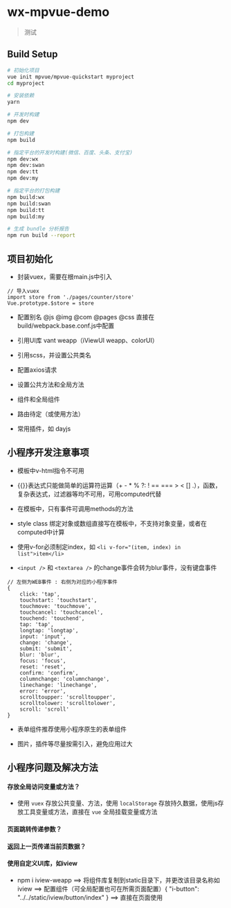 # wx-mpvue-demo

> 测试

## Build Setup

``` bash
# 初始化项目
vue init mpvue/mpvue-quickstart myproject
cd myproject

# 安装依赖
yarn

# 开发时构建
npm dev

# 打包构建
npm build

# 指定平台的开发时构建(微信、百度、头条、支付宝)
npm dev:wx
npm dev:swan
npm dev:tt
npm dev:my

# 指定平台的打包构建
npm build:wx
npm build:swan
npm build:tt
npm build:my

# 生成 bundle 分析报告
npm run build --report
```

## 项目初始化

- 封装vuex，需要在根main.js中引入 
```
// 导入vuex
import store from './pages/counter/store'
Vue.prototype.$store = store

```

- 配置别名 @js @img @com @pages @css 直接在build/webpack.base.conf.js中配置

- 引用UI库 vant weapp（iViewUI weapp、colorUI） 

- 引用scss，并设置公共类名

- 配置axios请求

- 设置公共方法和全局方法

- 组件和全局组件

- 路由待定（或使用方法）

- 常用插件，如 dayjs

## 小程序开发注意事项

- 模板中v-html指令不可用

- {{}}表达式只能做简单的运算符运算（+ - * % ?: ! == === > < [] .），函数，复杂表达式，过滤器等均不可用，可用computed代替

- 在模板中，只有事件可调用methods的方法

- style class 绑定对象或数组直接写在模板中，不支持对象变量，或者在computed中计算

- 使用v-for必须制定index，如 `<li v-for="(item, index) in list">item</li>`

- `<input />` 和 `<textarea />` 的change事件会转为blur事件，没有键盘事件

```
// 左侧为WEB事件 : 右侧为对应的小程序事件
{
    click: 'tap',
    touchstart: 'touchstart',
    touchmove: 'touchmove',
    touchcancel: 'touchcancel',
    touchend: 'touchend',
    tap: 'tap',
    longtap: 'longtap',
    input: 'input',
    change: 'change',
    submit: 'submit',
    blur: 'blur',
    focus: 'focus',
    reset: 'reset',
    confirm: 'confirm',
    columnchange: 'columnchange',
    linechange: 'linechange',
    error: 'error',
    scrolltoupper: 'scrolltoupper',
    scrolltolower: 'scrolltolower',
    scroll: 'scroll'
}

```

- 表单组件推荐使用小程序原生的表单组件

- 图片，插件等尽量按需引入，避免应用过大

## 小程序问题及解决方法

#### 存放全局访问变量或方法？

- 使用 `vuex` 存放公共变量、方法，使用 `localStorage` 存放持久数据，使用js存放工具变量或方法，直接在 `vue` 全局挂载变量或方法

#### 页面跳转传递参数？

#### 返回上一页传递当前页数据？

#### 使用自定义UI库，如iview

- npm i iview-weapp  ==> 将组件库复制到static目录下，并更改该目录名称如iview ==> 配置组件（可全局配置也可在所需页面配置）{ "i-button": "../../static/iview/button/index" } ==> 直接在页面使用